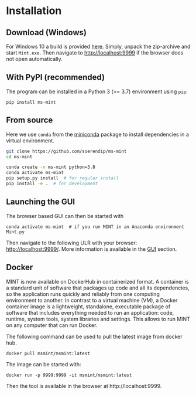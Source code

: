    
# Installation

## Download (Windows)

For Windows 10 a build is provided [here](https://github.com/soerendip/ms-mint/releases/latest). 
Simply, unpack the zip-archive and start `Mint.exe`. 
Then navigate to [http://localhost:9999](http://localhost:9999) if the browser does not open automatically.


## With PyPI (recommended)

The program can be installed in a Python 3 (>= 3.7) environment using `pip`:

    pip install ms-mint


## From source

Here we use `conda` from the [miniconda](https://conda.io/en/latest/miniconda.html) package to install dependencies in a virtual environment.

```bash
git clone https://github.com/soerendip/ms-mint
cd ms-mint

conda create -n ms-mint python=3.8
conda activate ms-mint
pip setup.py install  # for regular install
pip install -e .  # for development
```


## Launching the GUI

The browser based GUI can then be started with

    conda activate ms-mint  # if you run MINT in an Anaconda environment
    Mint.py

Then navigate to the following ULR with your browser: [http://localhost:9999/](http://localhost:9999/).
More information is available in the [GUI](gui.md) section.

## Docker
MINT is now available on DockerHub in containerized format. A container is a standard unit of software that packages up code and all its dependencies, so the application runs quickly and reliably from one computing environment to another. In contrast to a virtual machine (VM), a Docker container image is a lightweight, standalone, executable package of software that includes everything needed to run an application: code, runtime, system tools, system libraries and settings. This allows to run MINT on any computer that can run Docker.

The following command can be used to pull the latest image from docker hub.

    docker pull msmint/msmint:latest

The image can be started with:

    docker run -p 9999:9999 -it msmint/msmint:latest

Then the tool is available in the browser at http://localhost:9999.

